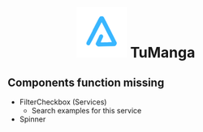 <h1 align="center"><img src="../layout/assets/images/BrandTransparentMD.png" alt="arnaizDev brand" /> TuManga</h1>


## Components function missing

* FilterCheckbox (Services)
  * Search examples for this service
* Spinner